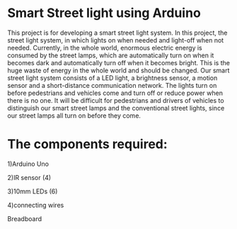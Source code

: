 # Smart Street light using Arduino

This project is for developing a smart street light system.
In this project, the street light system, in which lights on when needed and light-off when not needed.
Currently, in the whole world, enormous electric energy is consumed by the street lamps,
which are automatically turn on when it becomes dark and automatically turn off when it becomes bright.
This is the huge waste of energy in the whole world and should be changed.
Our smart street light system consists of a LED light, a brightness sensor, a motion sensor and a short-distance communication network.
The lights turn on before pedestrians and vehicles come and turn off or reduce power when there is no one. 
It will be difficult for pedestrians and drivers of vehicles to distinguish our smart street lamps and the conventional street lights, 
since our street lamps all turn on before they come.

# The components required: 

1)Arduino Uno

2)IR sensor (4)

3)10mm LEDs (6)

4)connecting wires

Breadboard
